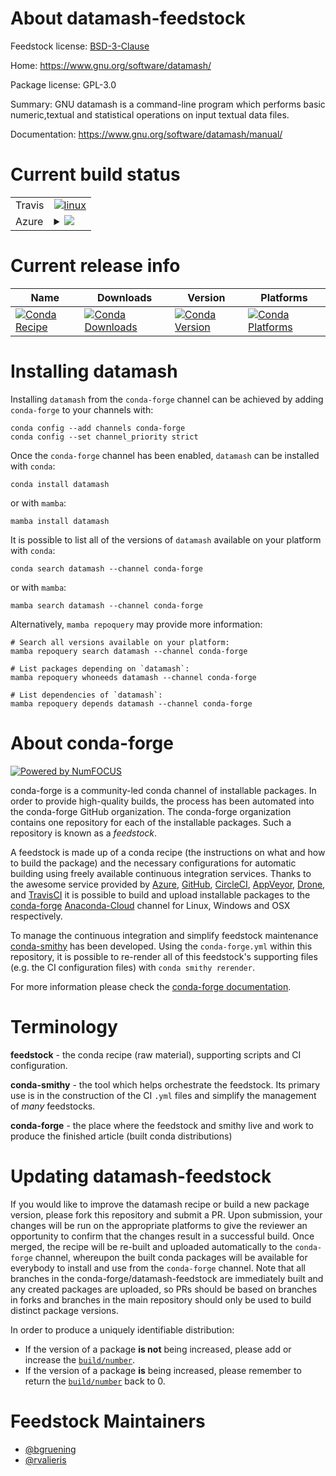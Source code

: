 About datamash-feedstock
========================

Feedstock license: [BSD-3-Clause](https://github.com/conda-forge/datamash-feedstock/blob/main/LICENSE.txt)

Home: https://www.gnu.org/software/datamash/

Package license: GPL-3.0

Summary: GNU datamash is a command-line program which performs basic numeric,textual and statistical operations on input textual data files.

Documentation: https://www.gnu.org/software/datamash/manual/

Current build status
====================


<table><tr>
    <td>Travis</td>
    <td>
      <a href="https://app.travis-ci.com/conda-forge/datamash-feedstock">
        <img alt="linux" src="https://img.shields.io/travis/com/conda-forge/datamash-feedstock/main.svg?label=Linux">
      </a>
    </td>
  </tr>
    
  <tr>
    <td>Azure</td>
    <td>
      <details>
        <summary>
          <a href="https://dev.azure.com/conda-forge/feedstock-builds/_build/latest?definitionId=221&branchName=main">
            <img src="https://dev.azure.com/conda-forge/feedstock-builds/_apis/build/status/datamash-feedstock?branchName=main">
          </a>
        </summary>
        <table>
          <thead><tr><th>Variant</th><th>Status</th></tr></thead>
          <tbody><tr>
              <td>linux_64</td>
              <td>
                <a href="https://dev.azure.com/conda-forge/feedstock-builds/_build/latest?definitionId=221&branchName=main">
                  <img src="https://dev.azure.com/conda-forge/feedstock-builds/_apis/build/status/datamash-feedstock?branchName=main&jobName=linux&configuration=linux%20linux_64_" alt="variant">
                </a>
              </td>
            </tr><tr>
              <td>linux_aarch64</td>
              <td>
                <a href="https://dev.azure.com/conda-forge/feedstock-builds/_build/latest?definitionId=221&branchName=main">
                  <img src="https://dev.azure.com/conda-forge/feedstock-builds/_apis/build/status/datamash-feedstock?branchName=main&jobName=linux&configuration=linux%20linux_aarch64_" alt="variant">
                </a>
              </td>
            </tr><tr>
              <td>linux_ppc64le</td>
              <td>
                <a href="https://dev.azure.com/conda-forge/feedstock-builds/_build/latest?definitionId=221&branchName=main">
                  <img src="https://dev.azure.com/conda-forge/feedstock-builds/_apis/build/status/datamash-feedstock?branchName=main&jobName=linux&configuration=linux%20linux_ppc64le_" alt="variant">
                </a>
              </td>
            </tr><tr>
              <td>osx_64</td>
              <td>
                <a href="https://dev.azure.com/conda-forge/feedstock-builds/_build/latest?definitionId=221&branchName=main">
                  <img src="https://dev.azure.com/conda-forge/feedstock-builds/_apis/build/status/datamash-feedstock?branchName=main&jobName=osx&configuration=osx%20osx_64_" alt="variant">
                </a>
              </td>
            </tr>
          </tbody>
        </table>
      </details>
    </td>
  </tr>
</table>

Current release info
====================

| Name | Downloads | Version | Platforms |
| --- | --- | --- | --- |
| [![Conda Recipe](https://img.shields.io/badge/recipe-datamash-green.svg)](https://anaconda.org/conda-forge/datamash) | [![Conda Downloads](https://img.shields.io/conda/dn/conda-forge/datamash.svg)](https://anaconda.org/conda-forge/datamash) | [![Conda Version](https://img.shields.io/conda/vn/conda-forge/datamash.svg)](https://anaconda.org/conda-forge/datamash) | [![Conda Platforms](https://img.shields.io/conda/pn/conda-forge/datamash.svg)](https://anaconda.org/conda-forge/datamash) |

Installing datamash
===================

Installing `datamash` from the `conda-forge` channel can be achieved by adding `conda-forge` to your channels with:

```
conda config --add channels conda-forge
conda config --set channel_priority strict
```

Once the `conda-forge` channel has been enabled, `datamash` can be installed with `conda`:

```
conda install datamash
```

or with `mamba`:

```
mamba install datamash
```

It is possible to list all of the versions of `datamash` available on your platform with `conda`:

```
conda search datamash --channel conda-forge
```

or with `mamba`:

```
mamba search datamash --channel conda-forge
```

Alternatively, `mamba repoquery` may provide more information:

```
# Search all versions available on your platform:
mamba repoquery search datamash --channel conda-forge

# List packages depending on `datamash`:
mamba repoquery whoneeds datamash --channel conda-forge

# List dependencies of `datamash`:
mamba repoquery depends datamash --channel conda-forge
```


About conda-forge
=================

[![Powered by
NumFOCUS](https://img.shields.io/badge/powered%20by-NumFOCUS-orange.svg?style=flat&colorA=E1523D&colorB=007D8A)](https://numfocus.org)

conda-forge is a community-led conda channel of installable packages.
In order to provide high-quality builds, the process has been automated into the
conda-forge GitHub organization. The conda-forge organization contains one repository
for each of the installable packages. Such a repository is known as a *feedstock*.

A feedstock is made up of a conda recipe (the instructions on what and how to build
the package) and the necessary configurations for automatic building using freely
available continuous integration services. Thanks to the awesome service provided by
[Azure](https://azure.microsoft.com/en-us/services/devops/), [GitHub](https://github.com/),
[CircleCI](https://circleci.com/), [AppVeyor](https://www.appveyor.com/),
[Drone](https://cloud.drone.io/welcome), and [TravisCI](https://travis-ci.com/)
it is possible to build and upload installable packages to the
[conda-forge](https://anaconda.org/conda-forge) [Anaconda-Cloud](https://anaconda.org/)
channel for Linux, Windows and OSX respectively.

To manage the continuous integration and simplify feedstock maintenance
[conda-smithy](https://github.com/conda-forge/conda-smithy) has been developed.
Using the ``conda-forge.yml`` within this repository, it is possible to re-render all of
this feedstock's supporting files (e.g. the CI configuration files) with ``conda smithy rerender``.

For more information please check the [conda-forge documentation](https://conda-forge.org/docs/).

Terminology
===========

**feedstock** - the conda recipe (raw material), supporting scripts and CI configuration.

**conda-smithy** - the tool which helps orchestrate the feedstock.
                   Its primary use is in the construction of the CI ``.yml`` files
                   and simplify the management of *many* feedstocks.

**conda-forge** - the place where the feedstock and smithy live and work to
                  produce the finished article (built conda distributions)


Updating datamash-feedstock
===========================

If you would like to improve the datamash recipe or build a new
package version, please fork this repository and submit a PR. Upon submission,
your changes will be run on the appropriate platforms to give the reviewer an
opportunity to confirm that the changes result in a successful build. Once
merged, the recipe will be re-built and uploaded automatically to the
`conda-forge` channel, whereupon the built conda packages will be available for
everybody to install and use from the `conda-forge` channel.
Note that all branches in the conda-forge/datamash-feedstock are
immediately built and any created packages are uploaded, so PRs should be based
on branches in forks and branches in the main repository should only be used to
build distinct package versions.

In order to produce a uniquely identifiable distribution:
 * If the version of a package **is not** being increased, please add or increase
   the [``build/number``](https://docs.conda.io/projects/conda-build/en/latest/resources/define-metadata.html#build-number-and-string).
 * If the version of a package **is** being increased, please remember to return
   the [``build/number``](https://docs.conda.io/projects/conda-build/en/latest/resources/define-metadata.html#build-number-and-string)
   back to 0.

Feedstock Maintainers
=====================

* [@bgruening](https://github.com/bgruening/)
* [@rvalieris](https://github.com/rvalieris/)

